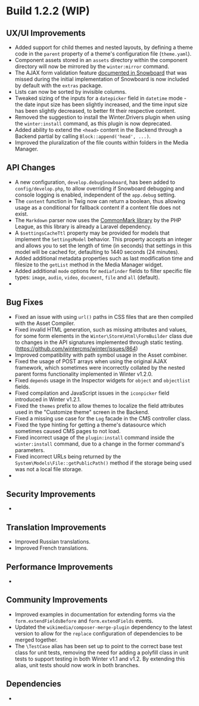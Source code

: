 # Build 1.2.2 (WIP)

## UX/UI Improvements
- Added support for child themes and nested layouts, by defining a theme code in the `parent` property of a theme's configuration file (`theme.yaml`).
- Component assets stored in an `assets` directory within the component directory will now be mirrored by the `winter:mirror` command.
- The AJAX form validation feature [documented in Snowboard](https://wintercms.com/docs/snowboard/extras#ajax-validation) that was missed during the initial implementation of Snowboard is now included by default with the `extras` package.
- Lists can now be sorted by invisible columns.
- Tweaked sizing of the inputs for a `datepicker` field in `datetime` mode - the date input size has been slightly increased, and the time input size has been slightly decreased, to better fit their respective content.
- Removed the suggestion to install the Winter.Drivers plugin when using the `winter:install` command, as this plugin is now deprecated.
- Added ability to extend the `<head>` content in the Backend through a Backend partial by calling `Block::append('head', ...)`.
- Improved the pluralization of the file counts within folders in the Media Manager.

## API Changes
- A new configuration, `develop.debugSnowboard`, has been added to `config/develop.php`, to allow overriding if Snowboard debugging and console logging is enabled, independent of the `app.debug` setting.
- The `content` function in Twig now can return a boolean, thus allowing usage as a conditional for fallback content if a content file does not exist.
- The `Markdown` parser now uses the [CommonMark library](https://commonmark.thephpleague.com/) by the PHP League, as this library is already a Laravel dependency.
- A `$settingsCacheTtl` property may be provided for models that implement the `SettingsModel` behavior. This property accepts an integer and allows you to set the length of time (in seconds) that settings in this model will be cached for, defaulting to 1440 seconds (24 minutes).
- Added additional metadata properties such as last modification time and filesize to the `getList` method in the Media Manager widget.
- Added additional `mode` options for `mediafinder` fields to filter specific file types: `image`, `audio`, `video`, `document`, `file` and `all` (default).
- 

## Bug Fixes
- Fixed an issue with using `url()` paths in CSS files that are then compiled with the Asset Compiler.
- Fixed invalid HTML generation, such as missing attributes and values, for some form elements in the `Winter\Storm\Html\FormBuilder` class due to changes in the API signatures implemented through static testing. (https://github.com/wintercms/winter/issues/864)
- Improved compatibility with path symbol usage in the Asset combiner.
- Fixed the usage of POST arrays when using the original AJAX framework, which sometimes were incorrectly collated by the nested parent forms functionality implemented in Winter v1.2.0.
- Fixed `depends` usage in the Inspector widgets for `object` and `objectlist` fields.
- Fixed compilation and JavaScript issues in the `iconpicker` field introduced in Winter v1.2.1.
- Fixed the `themes` prefix to allow themes to localize the field attributes used in the "Customize theme" screen in the Backend.
- Fixed a missing use case for the `Log` facade in the CMS controller class.
- Fixed the type hinting for getting a theme's datasource which sometimes caused CMS pages to not load.
- Fixed incorrect usage of the `plugin:install` command inside the `winter:install` command, due to a change in the former command's parameters.
- Fixed incorrect URLs being returned by the `System\Models\File::getPublicPath()` method if the storage being used was not a local file storage.
- 

## Security Improvements
-

## Translation Improvements
- Improved Russian translations.
- Improved French translations.

## Performance Improvements
-

## Community Improvements
- Improved examples in documentation for extending forms via the `form.extendFieldsBefore` and `form.extendFields` events.
- Updated the `wikimedia/composer-merge-plugin` dependency to the latest version to allow for the `replace` configuration of dependencies to be merged together.
- The `\TestCase` alias has been set up to point to the correct base test class for unit tests, removing the need for adding a polyfill class in unit tests to support testing in both Winter v1.1 and v1.2. By extending this alias, unit tests should now work in both branches.

## Dependencies
-
